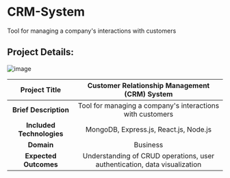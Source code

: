 # CRM-System
Tool for managing a company's interactions with customers

## Project Details:
![image](https://github.com/kunal-yadav-404/CRM-System/assets/83703416/f70a4489-d305-48ef-a812-e414a45a7178)

| Project Title |   Customer Relationship Management (CRM) System    |
| :---:   | :---: |
| **Brief Description** | Tool for managing a company's interactions with customers   |
| **Included Technologies** | MongoDB, Express.js, React.js, Node.js   |
| **Domain** | Business   |
| **Expected Outcomes** | Understanding of CRUD operations, user authentication, data visualization   |
